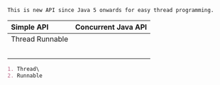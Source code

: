 ```
This is new API since Java 5 onwards for easy thread programming.
```

| Simple API | Concurrent Java API |
| :--- | :--- |
| Thread    Runnable |  |
|  |  |
|  |  |
|  |  |
|  |  |
|  |  |

```markdown
1. Thread\
2. Runnable
```



